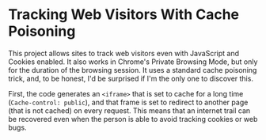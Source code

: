 Tracking Web Visitors With Cache Poisoning
===

This project allows sites to track web visitors even with JavaScript and Cookies enabled. It also works in Chrome's Private Browsing Mode, but only for the duration of the browsing session. It uses a standard cache poisoning trick, and, to be honest, I'd be surprised if I'm the only one to discover this.

First, the code generates an `<iframe>` that is set to cache for a long time (`Cache-control: public`), and that frame is set to redirect to another page (that is not cached) on every request. This means that an internet trail can be recovered even when the person is able to avoid tracking cookies or web bugs.